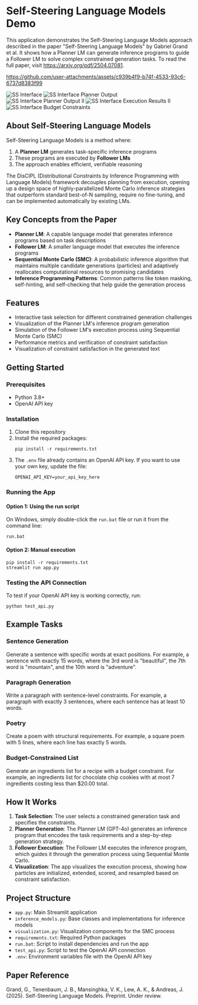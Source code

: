 # Self-Steering Language Models Demo

This application demonstrates the Self-Steering Language Models approach described in the paper "Self-Steering Language Models" by Gabriel Grand et al. It shows how a Planner LM can generate inference programs to guide a Follower LM to solve complex constrained generation tasks. To read the full paper, visit https://arxiv.org/pdf/2504.07081.

https://github.com/user-attachments/assets/c939b4f9-b74f-4533-93c6-6737d8383f99

![SS Interface](https://github.com/user-attachments/assets/34a29d39-237c-4930-9398-635d7218063c)
![SS Interface Planner Output](https://github.com/user-attachments/assets/6c0ae5fc-342e-4abe-9771-ba9a28457eb5)
![SS Interface Planner Output II](https://github.com/user-attachments/assets/e259fd8b-0615-4d7c-8108-bb39589dc0f3)
![SS Interface Execution Results II](https://github.com/user-attachments/assets/fc1cc422-477b-4c49-b6c8-4a1a91555d81)
![SS Interface Budget Constraints](https://github.com/user-attachments/assets/dc047a0c-573a-42d5-8dcc-20b338ff15d8)

## About Self-Steering Language Models

Self-Steering Language Models is a method where:

1. A **Planner LM** generates task-specific inference programs
2. These programs are executed by **Follower LMs**
3. The approach enables efficient, verifiable reasoning

The DisCIPL (Distributional Constraints by Inference Programming with Language Models) framework decouples planning from execution, opening up a design space of highly-parallelized Monte Carlo inference strategies that outperform standard best-of-N sampling, require no fine-tuning, and can be implemented automatically by existing LMs.

## Key Concepts from the Paper

- **Planner LM**: A capable language model that generates inference programs based on task descriptions
- **Follower LM**: A smaller language model that executes the inference programs
- **Sequential Monte Carlo (SMC)**: A probabilistic inference algorithm that maintains multiple candidate generations (particles) and adaptively reallocates computational resources to promising candidates
- **Inference Programming Patterns**: Common patterns like token masking, self-hinting, and self-checking that help guide the generation process

## Features

- Interactive task selection for different constrained generation challenges
- Visualization of the Planner LM's inference program generation
- Simulation of the Follower LM's execution process using Sequential Monte Carlo (SMC)
- Performance metrics and verification of constraint satisfaction
- Visualization of constraint satisfaction in the generated text

## Getting Started

### Prerequisites

- Python 3.8+
- OpenAI API key

### Installation

1. Clone this repository
2. Install the required packages:
   ```
   pip install -r requirements.txt
   ```
3. The `.env` file already contains an OpenAI API key. If you want to use your own key, update the file:
   ```
   OPENAI_API_KEY=your_api_key_here
   ```

### Running the App

#### Option 1: Using the run script

On Windows, simply double-click the `run.bat` file or run it from the command line:
```
run.bat
```

#### Option 2: Manual execution

```
pip install -r requirements.txt
streamlit run app.py
```

### Testing the API Connection

To test if your OpenAI API key is working correctly, run:
```
python test_api.py
```

## Example Tasks

### Sentence Generation
Generate a sentence with specific words at exact positions. For example, a sentence with exactly 15 words, where the 3rd word is "beautiful", the 7th word is "mountain", and the 10th word is "adventure".

### Paragraph Generation
Write a paragraph with sentence-level constraints. For example, a paragraph with exactly 3 sentences, where each sentence has at least 10 words.

### Poetry
Create a poem with structural requirements. For example, a square poem with 5 lines, where each line has exactly 5 words.

### Budget-Constrained List
Generate an ingredients list for a recipe with a budget constraint. For example, an ingredients list for chocolate chip cookies with at most 7 ingredients costing less than $20.00 total.

## How It Works

1. **Task Selection**: The user selects a constrained generation task and specifies the constraints.
2. **Planner Generation**: The Planner LM (GPT-4o) generates an inference program that encodes the task requirements and a step-by-step generation strategy.
3. **Follower Execution**: The Follower LM executes the inference program, which guides it through the generation process using Sequential Monte Carlo.
4. **Visualization**: The app visualizes the execution process, showing how particles are initialized, extended, scored, and resampled based on constraint satisfaction.

## Project Structure

- `app.py`: Main Streamlit application
- `inference_models.py`: Base classes and implementations for inference models
- `visualization.py`: Visualization components for the SMC process
- `requirements.txt`: Required Python packages
- `run.bat`: Script to install dependencies and run the app
- `test_api.py`: Script to test the OpenAI API connection
- `.env`: Environment variables file with the OpenAI API key

## Paper Reference

Grand, G., Tenenbaum, J. B., Mansinghka, V. K., Lew, A. K., & Andreas, J. (2025). Self-Steering Language Models. Preprint. Under review.
